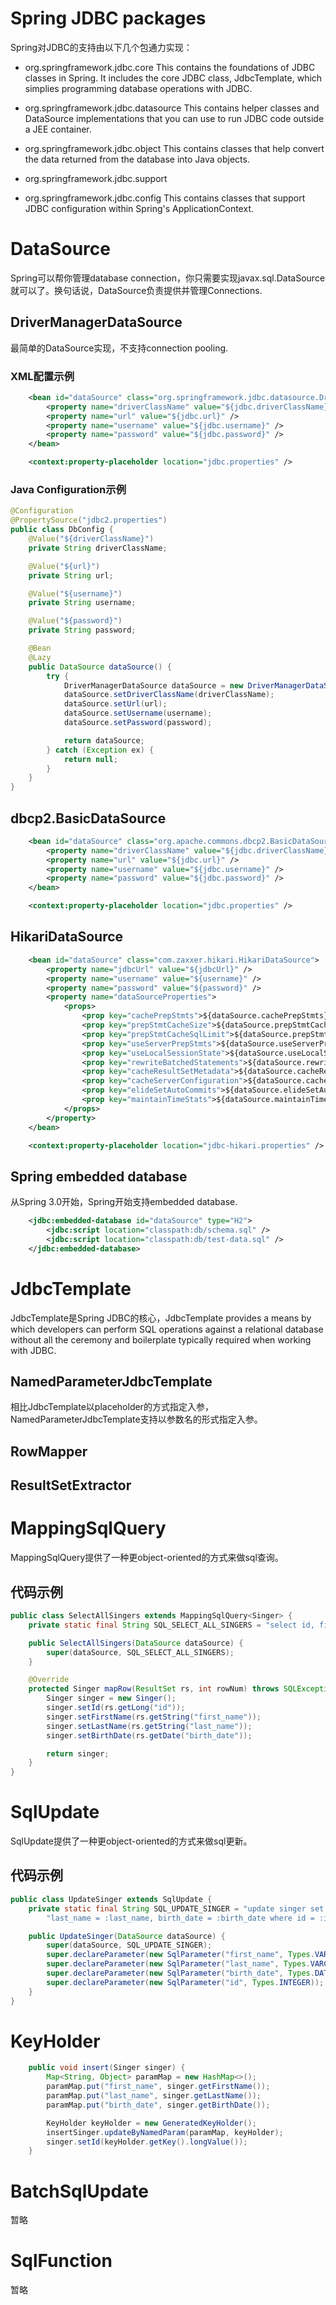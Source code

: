 # Spring JDBC packages
Spring对JDBC的支持由以下几个包通力实现：
- org.springframework.jdbc.core
This contains the foundations of JDBC classes in Spring. It includes the core JDBC class, JdbcTemplate, which simplies programming database operations with JDBC.

- org.springframework.jdbc.datasource
This contains helper classes and DataSource implementations that you can use to run JDBC code outside a JEE container.

- org.springframework.jdbc.object
This contains classes that help convert the data returned from the database into Java objects.

- org.springframework.jdbc.support
- org.springframework.jdbc.config
This contains classes that support JDBC configuration within Spring's ApplicationContext.

# DataSource
Spring可以帮你管理database connection，你只需要实现javax.sql.DataSource就可以了。换句话说，DataSource负责提供并管理Connections.

## DriverManagerDataSource
最简单的DataSource实现，不支持connection pooling.

### XML配置示例
```xml
    <bean id="dataSource" class="org.springframework.jdbc.datasource.DriverManagerDataSource">
        <property name="driverClassName" value="${jdbc.driverClassName}" />
        <property name="url" value="${jdbc.url}" />
        <property name="username" value="${jdbc.username}" />
        <property name="password" value="${jdbc.password}" />
    </bean>

    <context:property-placeholder location="jdbc.properties" />
```

### Java Configuration示例
```java
@Configuration
@PropertySource("jdbc2.properties")
public class DbConfig {
	@Value("${driverClassName}")
	private String driverClassName;

	@Value("${url}")
	private String url;

	@Value("${username}")
	private String username;

	@Value("${password}")
	private String password;

	@Bean
	@Lazy
	public DataSource dataSource() {
		try {
			DriverManagerDataSource dataSource = new DriverManagerDataSource();
			dataSource.setDriverClassName(driverClassName);
			dataSource.setUrl(url);
			dataSource.setUsername(username);
			dataSource.setPassword(password);

			return dataSource;
		} catch (Exception ex) {
			return null;
		}
	}
}
```

## dbcp2.BasicDataSource
```xml
    <bean id="dataSource" class="org.apache.commons.dbcp2.BasicDataSource" destroy-method="close">
        <property name="driverClassName" value="${jdbc.driverClassName}" />
        <property name="url" value="${jdbc.url}" />
        <property name="username" value="${jdbc.username}" />
        <property name="password" value="${jdbc.password}" />
    </bean>

    <context:property-placeholder location="jdbc.properties" />
```

## HikariDataSource
```xml
    <bean id="dataSource" class="com.zaxxer.hikari.HikariDataSource">
        <property name="jdbcUrl" value="${jdbcUrl}" />
        <property name="username" value="${username}" />
        <property name="password" value="${password}" />
        <property name="dataSourceProperties">
            <props>
                <prop key="cachePrepStmts">${dataSource.cachePrepStmts}</prop>
                <prop key="prepStmtCacheSize">${dataSource.prepStmtCacheSize}</prop>
                <prop key="prepStmtCacheSqlLimit">${dataSource.prepStmtCacheSqlLimit}</prop>
                <prop key="useServerPrepStmts">${dataSource.useServerPrepStmts}</prop>
                <prop key="useLocalSessionState">${dataSource.useLocalSessionState}</prop>
                <prop key="rewriteBatchedStatements">${dataSource.rewriteBatchedStatements}</prop>
                <prop key="cacheResultSetMetadata">${dataSource.cacheResultSetMetadata}</prop>
                <prop key="cacheServerConfiguration">${dataSource.cacheServerConfiguration}</prop>
                <prop key="elideSetAutoCommits">${dataSource.elideSetAutoCommits}</prop>
                <prop key="maintainTimeStats">${dataSource.maintainTimeStats}</prop>
            </props>
        </property>
    </bean>

    <context:property-placeholder location="jdbc-hikari.properties" />
```

## Spring embedded database
从Spring 3.0开始，Spring开始支持embedded database.

```xml
    <jdbc:embedded-database id="dataSource" type="H2">
        <jdbc:script location="classpath:db/schema.sql" />
        <jdbc:script location="classpath:db/test-data.sql" />
    </jdbc:embedded-database>
```

# JdbcTemplate
JdbcTemplate是Spring JDBC的核心，JdbcTemplate provides a means by which developers can perform SQL operations against a relational database without all the ceremony and boilerplate typically required when working with JDBC.

## NamedParameterJdbcTemplate
相比JdbcTemplate以placeholder的方式指定入参，NamedParameterJdbcTemplate支持以参数名的形式指定入参。

## RowMapper

## ResultSetExtractor

# MappingSqlQuery
MappingSqlQuery提供了一种更object-oriented的方式来做sql查询。

## 代码示例
```java
public class SelectAllSingers extends MappingSqlQuery<Singer> {
	private static final String SQL_SELECT_ALL_SINGERS = "select id, first_name, last_name, birth_date from singer";

	public SelectAllSingers(DataSource dataSource) {
		super(dataSource, SQL_SELECT_ALL_SINGERS);
	}

	@Override
	protected Singer mapRow(ResultSet rs, int rowNum) throws SQLException {
		Singer singer = new Singer();
		singer.setId(rs.getLong("id"));
		singer.setFirstName(rs.getString("first_name"));
		singer.setLastName(rs.getString("last_name"));
		singer.setBirthDate(rs.getDate("birth_date"));

		return singer;
	}
}
```

# SqlUpdate
SqlUpdate提供了一种更object-oriented的方式来做sql更新。

## 代码示例
```java
public class UpdateSinger extends SqlUpdate {
	private static final String SQL_UPDATE_SINGER = "update singer set first_name = :first_name, " +
		"last_name = :last_name, birth_date = :birth_date where id = :id";

	public UpdateSinger(DataSource dataSource) {
		super(dataSource, SQL_UPDATE_SINGER);
		super.declareParameter(new SqlParameter("first_name", Types.VARCHAR));
		super.declareParameter(new SqlParameter("last_name", Types.VARCHAR));
		super.declareParameter(new SqlParameter("birth_date", Types.DATE));
		super.declareParameter(new SqlParameter("id", Types.INTEGER));
	}
}
```

# KeyHolder
```java
	public void insert(Singer singer) {
		Map<String, Object> paramMap = new HashMap<>();
		paramMap.put("first_name", singer.getFirstName());
		paramMap.put("last_name", singer.getLastName());
		paramMap.put("birth_date", singer.getBirthDate());

		KeyHolder keyHolder = new GeneratedKeyHolder();
		insertSinger.updateByNamedParam(paramMap, keyHolder);
		singer.setId(keyHolder.getKey().longValue());
	}
```

# BatchSqlUpdate
暂略

# SqlFunction
暂略
